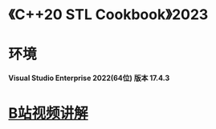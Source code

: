 # 《C++20 STL Cookbook》2023

#  环境
**Visual Studio Enterprise 2022(64位) 版本 17.4.3**

#  [B站视频讲解](https://www.bilibili.com/video/BV1r8411N75b/?spm_id_from=333.999.0.0&vd_source=1992ca910d6cd0582931f6f985dc7fa0)